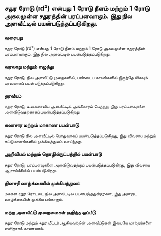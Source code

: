 ## சதுர ரோடு (rd²) என்பது 1 ரோடு நீளம் மற்றும் 1 ரோடு அகலமுள்ள சதுரத்தின் பரப்பளவாகும். இது நில அளவீட்டில் பயன்படுத்தப்படுகிறது.

### வரையறு
சதுர ரோடு (rd²) என்பது 1 ரோடு நீளம் மற்றும் 1 ரோடு அகலமுள்ள சதுரத்தின் பரப்பளவாகும். இது நில அளவீட்டில் பயன்படுத்தப்படுகிறது.

### வரலாறு மற்றும் எழுத்து
சதுர ரோடு, நில அளவீட்டு முறைகளில், பண்டைய காலங்களில் இருந்தே மிகவும் பரவலாகப் பயன்படுத்தப்படுகிறது.

### தரவீயம்
சதுர ரோடு, உலகளாவிய அளவீட்டில் அங்கீகாரம் பெற்றது, இது பரப்பளவுகளை அளவிடுவதற்காகப் பயன்படுத்தப்படுகிறது.

### கலாசார மற்றும் மாகாண பயன்பாடு
சதுர ரோடு நில அளவீட்டில் பொதுவாகப் பயன்படுத்தப்படுகிறது, இது விவசாய மற்றும் கட்டுமானங்களில் முக்கியத்துவம் வாய்ந்தது.

### அறிவியல் மற்றும் தொழில்நுட்பத்தில் பயன்பாடு
சதுர ரோடு, பரப்பளவுகளை அளவிடுவதற்குப் பயன்படுத்தப்படுகிறது, இது விவசாய ஆராய்ச்சியில் பயன்படுகிறது.

### தினசரி வாழ்க்கையில் முக்கியத்துவம்
மக்கள் சதுர ரோட்டை நில அளவீட்டில் பயன்படுத்துகிறார்கள், இது அன்றாட வாழ்க்கையின் முக்கிய பங்காகும்.

### மற்ற அளவீட்டு முறைமைகள் குறித்த ஒப்பீடு
சதுர ரோடு மற்றும் சதுர மீட்டர் ஆகியவற்றின் அளவீட்டுகள் இடையே மாற்றங்களை எளிதாகக் காணலாம்.

